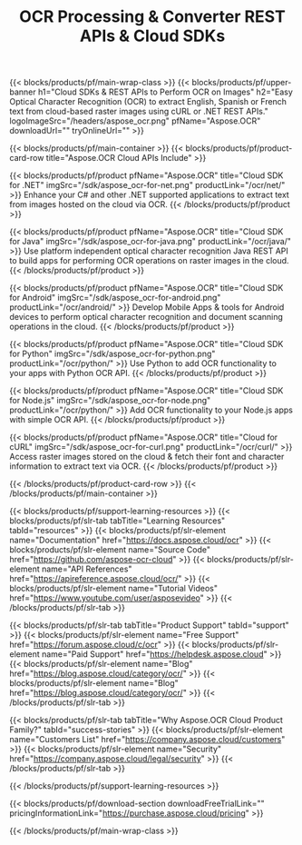 ﻿---
title: OCR Processing & Converter REST APIs & Cloud SDKs 
description: Easy Optical Character Recognition (OCR) to extract English, Spanish or French text from cloud-based raster images using cURL or .NET REST APIs
weight: 10
url: /family
---

{{< blocks/products/pf/main-wrap-class >}}
{{< blocks/products/pf/upper-banner h1="Cloud SDKs & REST APIs to Perform OCR on Images" h2="Easy Optical Character Recognition (OCR) to extract English, Spanish or French text from cloud-based raster images using cURL or .NET REST APIs." logoImageSrc="/headers/aspose_ocr.png" pfName="Aspose.OCR" downloadUrl="" tryOnlineUrl="" >}}

{{< blocks/products/pf/main-container >}}
{{< blocks/products/pf/product-card-row title="Aspose.OCR Cloud APIs Include" >}}

{{< blocks/products/pf/product pfName="Aspose.OCR" title="Cloud SDK for .NET" imgSrc="/sdk/aspose_ocr-for-net.png" productLink="/ocr/net/" >}}
Enhance your C# and other .NET supported applications to extract text from images hosted on the cloud via OCR.
{{< /blocks/products/pf/product >}}

{{< blocks/products/pf/product pfName="Aspose.OCR" title="Cloud SDK for Java" imgSrc="/sdk/aspose_ocr-for-java.png" productLink="/ocr/java/" >}}
Use platform independent optical character recognition Java REST API to build apps for performing OCR operations on raster images in the cloud.
{{< /blocks/products/pf/product >}}

{{< blocks/products/pf/product pfName="Aspose.OCR" title="Cloud SDK for Android" imgSrc="/sdk/aspose_ocr-for-android.png" productLink="/ocr/android/" >}}
Develop Mobile Apps & tools for Android devices to perform optical character recognition and document scanning operations in the cloud.
{{< /blocks/products/pf/product >}}

{{< blocks/products/pf/product pfName="Aspose.OCR" title="Cloud SDK for Python" imgSrc="/sdk/aspose_ocr-for-python.png" productLink="/ocr/python/" >}}
Use Python to add OCR functionality to your apps with Python OCR API.
{{< /blocks/products/pf/product >}}

{{< blocks/products/pf/product pfName="Aspose.OCR" title="Cloud SDK for Node.js" imgSrc="/sdk/aspose_ocr-for-node.png" productLink="/ocr/python/" >}}
Add OCR functionality to your Node.js apps with simple OCR API.
{{< /blocks/products/pf/product >}}

{{< blocks/products/pf/product pfName="Aspose.OCR" title="Cloud for cURL" imgSrc="/sdk/aspose_ocr-for-curl.png" productLink="/ocr/curl/" >}}
Access raster images stored on the cloud & fetch their font and character information to extract text via OCR.
{{< /blocks/products/pf/product >}}

{{< /blocks/products/pf/product-card-row >}}
{{< /blocks/products/pf/main-container >}}

{{< blocks/products/pf/support-learning-resources >}}
{{< blocks/products/pf/slr-tab tabTitle="Learning Resources" tabId="resources" >}}
{{< blocks/products/pf/slr-element name="Documentation" href="https://docs.aspose.cloud/ocr" >}}
{{< blocks/products/pf/slr-element name="Source Code" href="https://github.com/aspose-ocr-cloud" >}}
{{< blocks/products/pf/slr-element name="API References" href="https://apireference.aspose.cloud/ocr/" >}}
{{< blocks/products/pf/slr-element name="Tutorial Videos" href="https://www.youtube.com/user/asposevideo" >}}
{{< /blocks/products/pf/slr-tab >}}

{{< blocks/products/pf/slr-tab tabTitle="Product Support" tabId="support" >}}
{{< blocks/products/pf/slr-element name="Free Support" href="https://forum.aspose.cloud/c/ocr" >}}
{{< blocks/products/pf/slr-element name="Paid Support" href="https://helpdesk.aspose.cloud" >}}
{{< blocks/products/pf/slr-element name="Blog" href="https://blog.aspose.cloud/category/ocr/" >}}
{{< blocks/products/pf/slr-element name="Blog" href="https://blog.aspose.cloud/category/ocr/" >}}
{{< /blocks/products/pf/slr-tab >}}

{{< blocks/products/pf/slr-tab tabTitle="Why Aspose.OCR Cloud Product Family?" tabId="success-stories" >}}
{{< blocks/products/pf/slr-element name="Customers List" href="https://company.aspose.cloud/customers" >}}
{{< blocks/products/pf/slr-element name="Security" href="https://company.aspose.cloud/legal/security" >}}
{{< /blocks/products/pf/slr-tab >}}

{{< /blocks/products/pf/support-learning-resources >}}

{{< blocks/products/pf/download-section downloadFreeTrialLink="" pricingInformationLink="https://purchase.aspose.cloud/pricing" >}}

{{< /blocks/products/pf/main-wrap-class >}}
